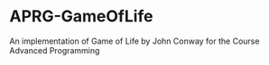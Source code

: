 # APRG-GameOfLife
An implementation of Game of Life by John Conway for the Course Advanced Programming
